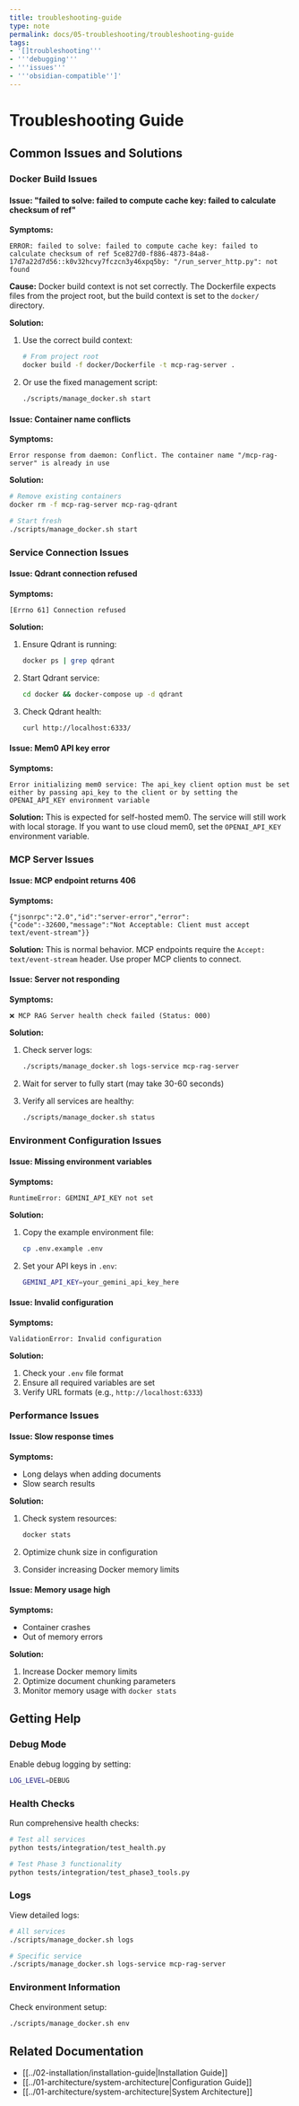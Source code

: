 ```yaml
---
title: troubleshooting-guide
type: note
permalink: docs/05-troubleshooting/troubleshooting-guide
tags:
- '[]troubleshooting'''
- '''debugging'''
- '''issues'''
- '''obsidian-compatible'']'
---
```


# Troubleshooting Guide

## Common Issues and Solutions

### Docker Build Issues

#### Issue: "failed to solve: failed to compute cache key: failed to calculate checksum of ref"

**Symptoms:**

```
ERROR: failed to solve: failed to compute cache key: failed to calculate checksum of ref 5ce827d0-f886-4873-84a8-17d7a22d7d56::k0v32hcvy7fczcn3y46xpq5by: "/run_server_http.py": not found
```

**Cause:** Docker build context is not set correctly. The Dockerfile expects files from the project root, but the build context is set to the `docker/` directory.

**Solution:**

1. Use the correct build context:

   ```bash
   # From project root
   docker build -f docker/Dockerfile -t mcp-rag-server .
   ```

2. Or use the fixed management script:
   ```bash
   ./scripts/manage_docker.sh start
   ```

#### Issue: Container name conflicts

**Symptoms:**

```
Error response from daemon: Conflict. The container name "/mcp-rag-server" is already in use
```

**Solution:**

```bash
# Remove existing containers
docker rm -f mcp-rag-server mcp-rag-qdrant

# Start fresh
./scripts/manage_docker.sh start
```

### Service Connection Issues

#### Issue: Qdrant connection refused

**Symptoms:**

```
[Errno 61] Connection refused
```

**Solution:**

1. Ensure Qdrant is running:

   ```bash
   docker ps | grep qdrant
   ```

2. Start Qdrant service:

   ```bash
   cd docker && docker-compose up -d qdrant
   ```

3. Check Qdrant health:
   ```bash
   curl http://localhost:6333/
   ```

#### Issue: Mem0 API key error

**Symptoms:**

```
Error initializing mem0 service: The api_key client option must be set either by passing api_key to the client or by setting the OPENAI_API_KEY environment variable
```

**Solution:**
This is expected for self-hosted mem0. The service will still work with local storage. If you want to use cloud mem0, set the `OPENAI_API_KEY` environment variable.

### MCP Server Issues

#### Issue: MCP endpoint returns 406

**Symptoms:**

```
{"jsonrpc":"2.0","id":"server-error","error":{"code":-32600,"message":"Not Acceptable: Client must accept text/event-stream"}}
```

**Solution:**
This is normal behavior. MCP endpoints require the `Accept: text/event-stream` header. Use proper MCP clients to connect.

#### Issue: Server not responding

**Symptoms:**

```
❌ MCP RAG Server health check failed (Status: 000)
```

**Solution:**

1. Check server logs:

   ```bash
   ./scripts/manage_docker.sh logs-service mcp-rag-server
   ```

2. Wait for server to fully start (may take 30-60 seconds)

3. Verify all services are healthy:
   ```bash
   ./scripts/manage_docker.sh status
   ```

### Environment Configuration Issues

#### Issue: Missing environment variables

**Symptoms:**

```
RuntimeError: GEMINI_API_KEY not set
```

**Solution:**

1. Copy the example environment file:

   ```bash
   cp .env.example .env
   ```

2. Set your API keys in `.env`:
   ```bash
   GEMINI_API_KEY=your_gemini_api_key_here
   ```

#### Issue: Invalid configuration

**Symptoms:**

```
ValidationError: Invalid configuration
```

**Solution:**

1. Check your `.env` file format
2. Ensure all required variables are set
3. Verify URL formats (e.g., `http://localhost:6333`)

### Performance Issues

#### Issue: Slow response times

**Symptoms:**

- Long delays when adding documents
- Slow search results

**Solution:**

1. Check system resources:

   ```bash
   docker stats
   ```

2. Optimize chunk size in configuration
3. Consider increasing Docker memory limits

#### Issue: Memory usage high

**Symptoms:**

- Container crashes
- Out of memory errors

**Solution:**

1. Increase Docker memory limits
2. Optimize document chunking parameters
3. Monitor memory usage with `docker stats`

## Getting Help

### Debug Mode

Enable debug logging by setting:

```bash
LOG_LEVEL=DEBUG
```

### Health Checks

Run comprehensive health checks:

```bash
# Test all services
python tests/integration/test_health.py

# Test Phase 3 functionality
python tests/integration/test_phase3_tools.py
```

### Logs

View detailed logs:

```bash
# All services
./scripts/manage_docker.sh logs

# Specific service
./scripts/manage_docker.sh logs-service mcp-rag-server
```

### Environment Information

Check environment setup:

```bash
./scripts/manage_docker.sh env
```

## Related Documentation

- [[../02-installation/installation-guide|Installation Guide]]
- [[../01-architecture/system-architecture|Configuration Guide]]
- [[../01-architecture/system-architecture|System Architecture]]